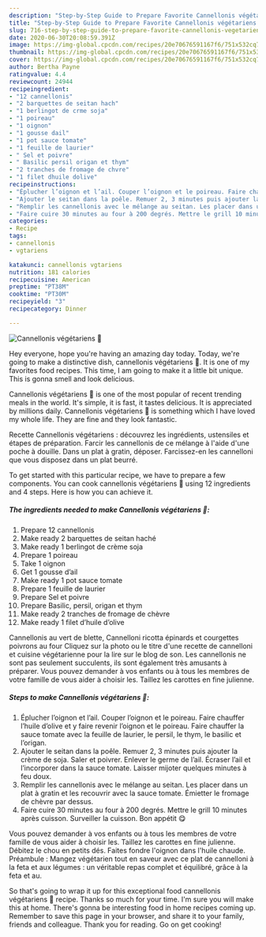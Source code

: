 ```yaml
---
description: "Step-by-Step Guide to Prepare Favorite Cannellonis végétariens 🌱"
title: "Step-by-Step Guide to Prepare Favorite Cannellonis végétariens 🌱"
slug: 716-step-by-step-guide-to-prepare-favorite-cannellonis-vegetariens
date: 2020-06-30T20:08:59.391Z
image: https://img-global.cpcdn.com/recipes/20e70676591167f6/751x532cq70/cannellonis-vegetariens-🌱-photo-principale-de-la-recette.jpg
thumbnail: https://img-global.cpcdn.com/recipes/20e70676591167f6/751x532cq70/cannellonis-vegetariens-🌱-photo-principale-de-la-recette.jpg
cover: https://img-global.cpcdn.com/recipes/20e70676591167f6/751x532cq70/cannellonis-vegetariens-🌱-photo-principale-de-la-recette.jpg
author: Bertha Payne
ratingvalue: 4.4
reviewcount: 24944
recipeingredient:
- "12 cannellonis"
- "2 barquettes de seitan hach"
- "1 berlingot de crme soja"
- "1 poireau"
- "1 oignon"
- "1 gousse dail"
- "1 pot sauce tomate"
- "1 feuille de laurier"
- " Sel et poivre"
- " Basilic persil origan et thym"
- "2 tranches de fromage de chvre"
- "1 filet dhuile dolive"
recipeinstructions:
- "Éplucher l’oignon et l’ail. Couper l’oignon et le poireau. Faire chauffer l’huile d’olive et y faire revenir l’oignon et le poireau. Faire chauffer la sauce tomate avec la feuille de laurier, le persil, le thym, le basilic et l’origan."
- "Ajouter le seitan dans la poêle. Remuer 2, 3 minutes puis ajouter la crème de soja. Saler et poivrer. Enlever le germe de l’ail. Écraser l’ail et l’incorporer dans la sauce tomate. Laisser mijoter quelques minutes à feu doux."
- "Remplir les cannellonis avec le mélange au seitan. Les placer dans un plat à gratin et les recouvrir avec la sauce tomate. Émietter le fromage de chèvre par dessus."
- "Faire cuire 30 minutes au four à 200 degrés. Mettre le grill 10 minutes après cuisson. Surveiller la cuisson. Bon appétit 😋"
categories:
- Recipe
tags:
- cannellonis
- vgtariens

katakunci: cannellonis vgtariens 
nutrition: 181 calories
recipecuisine: American
preptime: "PT38M"
cooktime: "PT30M"
recipeyield: "3"
recipecategory: Dinner

---
```



![Cannellonis végétariens 🌱](https://img-global.cpcdn.com/recipes/20e70676591167f6/751x532cq70/cannellonis-vegetariens-🌱-photo-principale-de-la-recette.jpg)

Hey everyone, hope you're having an amazing day today. Today, we're going to make a distinctive dish, cannellonis végétariens 🌱. It is one of my favorites food recipes. This time, I am going to make it a little bit unique. This is gonna smell and look delicious.

Cannellonis végétariens 🌱 is one of the most popular of recent trending meals in the world. It's simple, it is fast, it tastes delicious. It is appreciated by millions daily. Cannellonis végétariens 🌱 is something which I have loved my whole life. They are fine and they look fantastic.

Recette Cannellonis végétariens : découvrez les ingrédients, ustensiles et étapes de préparation. Farcir les cannellonis de ce mélange à l&#39;aide d&#39;une poche à douille. Dans un plat à gratin, déposer. Farcissez-en les cannelloni que vous disposez dans un plat beurré.


To get started with this particular recipe, we have to prepare a few components. You can cook cannellonis végétariens 🌱 using 12 ingredients and 4 steps. Here is how you can achieve it.

<!--inarticleads1-->

##### The ingredients needed to make Cannellonis végétariens 🌱:

1. Prepare 12 cannellonis
1. Make ready 2 barquettes de seitan haché
1. Make ready 1 berlingot de crème soja
1. Prepare 1 poireau
1. Take 1 oignon
1. Get 1 gousse d’ail
1. Make ready 1 pot sauce tomate
1. Prepare 1 feuille de laurier
1. Prepare  Sel et poivre
1. Prepare  Basilic, persil, origan et thym
1. Make ready 2 tranches de fromage de chèvre
1. Make ready 1 filet d’huile d’olive


Cannellonis au vert de blette, Cannelloni ricotta épinards et courgettes poivrons au four Cliquez sur la photo ou le titre d&#39;une recette de cannelloni et cuisine végétarienne pour la lire sur le blog de son. Les cannellonis ne sont pas seulement succulents, ils sont également très amusants à préparer. Vous pouvez demander à vos enfants ou à tous les membres de votre famille de vous aider à choisir les. Taillez les carottes en fine julienne. 

<!--inarticleads2-->

##### Steps to make Cannellonis végétariens 🌱:

1. Éplucher l’oignon et l’ail. Couper l’oignon et le poireau. Faire chauffer l’huile d’olive et y faire revenir l’oignon et le poireau. Faire chauffer la sauce tomate avec la feuille de laurier, le persil, le thym, le basilic et l’origan.
1. Ajouter le seitan dans la poêle. Remuer 2, 3 minutes puis ajouter la crème de soja. Saler et poivrer. Enlever le germe de l’ail. Écraser l’ail et l’incorporer dans la sauce tomate. Laisser mijoter quelques minutes à feu doux.
1. Remplir les cannellonis avec le mélange au seitan. Les placer dans un plat à gratin et les recouvrir avec la sauce tomate. Émietter le fromage de chèvre par dessus.
1. Faire cuire 30 minutes au four à 200 degrés. Mettre le grill 10 minutes après cuisson. Surveiller la cuisson. Bon appétit 😋


Vous pouvez demander à vos enfants ou à tous les membres de votre famille de vous aider à choisir les. Taillez les carottes en fine julienne. Débitez le chou en petits dés. Faites fondre l&#39;oignon dans l&#39;huile chaude. Préambule : Mangez végétarien tout en saveur avec ce plat de cannelloni à la feta et aux légumes : un véritable repas complet et équilibré, grâce à la feta et au. 

So that's going to wrap it up for this exceptional food cannellonis végétariens 🌱 recipe. Thanks so much for your time. I'm sure you will make this at home. There's gonna be interesting food in home recipes coming up. Remember to save this page in your browser, and share it to your family, friends and colleague. Thank you for reading. Go on get cooking!
